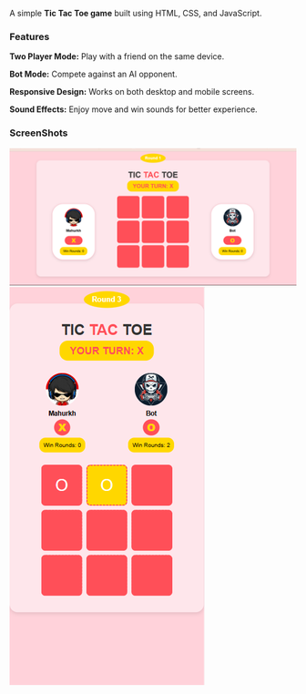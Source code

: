 A simple <b>Tic Tac Toe game</b> built using HTML, CSS, and JavaScript.

<h3>Features</h3>

<b>Two Player Mode:</b> Play with a friend on the same device.

<b>Bot Mode:</b> Compete against an AI opponent.

<b>Responsive Design:</b> Works on both desktop and mobile screens.

<b>Sound Effects:</b> Enjoy move and win sounds for better experience.
<br>
<h3>ScreenShots</h3>

  <img src="output (desktop).png">
   <br>
   <img src="output (mobile).png"> 
   

  
 

